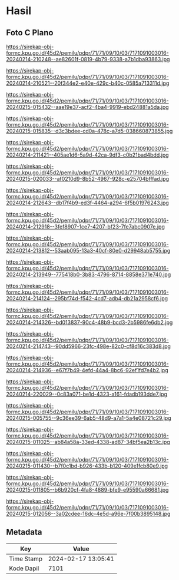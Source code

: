 # Hasil

## Foto C Plano

https://sirekap-obj-formc.kpu.go.id/45d2/pemilu/pdpr/71/71/09/10/03/7171091003016-20240214-210248--ae82601f-0819-4b79-9338-a7b1dba93863.jpg

https://sirekap-obj-formc.kpu.go.id/45d2/pemilu/pdpr/71/71/09/10/03/7171091003016-20240214-210521--20f344e2-e40e-429c-b40c-0585a713311d.jpg

https://sirekap-obj-formc.kpu.go.id/45d2/pemilu/pdpr/71/71/09/10/03/7171091003016-20240215-015432--aae19e37-acf2-4ba4-9919-ebd24881a5da.jpg

https://sirekap-obj-formc.kpu.go.id/45d2/pemilu/pdpr/71/71/09/10/03/7171091003016-20240215-015835--d3c3bdee-cd0a-478c-a7d5-038660873855.jpg

https://sirekap-obj-formc.kpu.go.id/45d2/pemilu/pdpr/71/71/09/10/03/7171091003016-20240214-211421--405ae1d6-5a9d-42ca-9df3-c0b21bad4bdd.jpg

https://sirekap-obj-formc.kpu.go.id/45d2/pemilu/pdpr/71/71/09/10/03/7171091003016-20240215-020033--af0210d9-8b52-4967-928c-e25704bfffad.jpg

https://sirekap-obj-formc.kpu.go.id/45d2/pemilu/pdpr/71/71/09/10/03/7171091003016-20240214-212643--db17f4b9-ed3f-4464-a294-6f5b01976243.jpg

https://sirekap-obj-formc.kpu.go.id/45d2/pemilu/pdpr/71/71/09/10/03/7171091003016-20240214-212918--3fef8907-1ce7-4207-bf23-7fe7abc0907e.jpg

https://sirekap-obj-formc.kpu.go.id/45d2/pemilu/pdpr/71/71/09/10/03/7171091003016-20240214-213812--53aab095-13a3-40cf-80e0-d29948ab5755.jpg

https://sirekap-obj-formc.kpu.go.id/45d2/pemilu/pdpr/71/71/09/10/03/7171091003016-20240214-213949--775418b0-3b83-4796-8714-8858e371e740.jpg

https://sirekap-obj-formc.kpu.go.id/45d2/pemilu/pdpr/71/71/09/10/03/7171091003016-20240214-214124--295bf74d-f542-4cd7-adb4-db21a2958cf6.jpg

https://sirekap-obj-formc.kpu.go.id/45d2/pemilu/pdpr/71/71/09/10/03/7171091003016-20240214-214326--bd013837-90c4-48b9-bcd3-2b5986fe6db2.jpg

https://sirekap-obj-formc.kpu.go.id/45d2/pemilu/pdpr/71/71/09/10/03/7171091003016-20240214-214743--90dd5966-23fc-498e-82c0-cf8d16c383d8.jpg

https://sirekap-obj-formc.kpu.go.id/45d2/pemilu/pdpr/71/71/09/10/03/7171091003016-20240214-214936--e67f7b49-4efd-44a4-8bc6-92ef1fd7e4b2.jpg

https://sirekap-obj-formc.kpu.go.id/45d2/pemilu/pdpr/71/71/09/10/03/7171091003016-20240214-220029--0c83a071-be1d-4323-a161-fdadb193dde7.jpg

https://sirekap-obj-formc.kpu.go.id/45d2/pemilu/pdpr/71/71/09/10/03/7171091003016-20240215-005755--9c36ee39-6ab5-48d9-a7a1-5a4e08721c29.jpg

https://sirekap-obj-formc.kpu.go.id/45d2/pemilu/pdpr/71/71/09/10/03/7171091003016-20240215-011025--ab84a58a-33ed-4338-ad87-34bf5ea2b13c.jpg

https://sirekap-obj-formc.kpu.go.id/45d2/pemilu/pdpr/71/71/09/10/03/7171091003016-20240215-011430--b7f0c1bd-b926-433b-b120-409e1fcb80e9.jpg

https://sirekap-obj-formc.kpu.go.id/45d2/pemilu/pdpr/71/71/09/10/03/7171091003016-20240215-011805--b6b920cf-4fa8-4889-bfe9-e95590a66681.jpg

https://sirekap-obj-formc.kpu.go.id/45d2/pemilu/pdpr/71/71/09/10/03/7171091003016-20240215-012056--3a02cdee-16dc-4e5d-a96e-7f00b3895148.jpg


## Metadata

| Key        | Value               |
| ---------- | ------------------- |
| Time Stamp | 2024-02-17 13:05:41 |
| Kode Dapil | 7101                |



